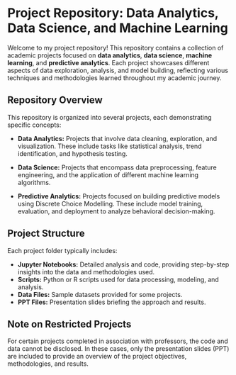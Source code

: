 # Project Repository: Data Analytics, Data Science, and Machine Learning

Welcome to my project repository! This repository contains a collection of academic projects focused on **data analytics**, **data science**, **machine learning**, and **predictive analytics**. Each project showcases different aspects of data exploration, analysis, and model building, reflecting various techniques and methodologies learned throughout my academic journey.

## Repository Overview

This repository is organized into several projects, each demonstrating specific concepts:

- **Data Analytics:** Projects that involve data cleaning, exploration, and visualization. These include tasks like statistical analysis, trend identification, and hypothesis testing.

- **Data Science:** Projects that encompass data preprocessing, feature engineering, and the application of different machine learning algorithms.

- **Predictive Analytics:** Projects focused on building predictive models using Discrete Choice Modelling. These include model training, evaluation, and deployment to analyze behavioral decision-making.

## Project Structure

Each project folder typically includes:

- **Jupyter Notebooks:** Detailed analysis and code, providing step-by-step insights into the data and methodologies used.
- **Scripts:** Python or R scripts used for data processing, modeling, and analysis.
- **Data Files:** Sample datasets provided for some projects.
- **PPT Files:** Presentation slides briefing the approach and results.

## Note on Restricted Projects

For certain projects completed in association with professors, the code and data cannot be disclosed. In these cases, only the presentation slides (PPT) are included to provide an overview of the project objectives, methodologies, and results.
